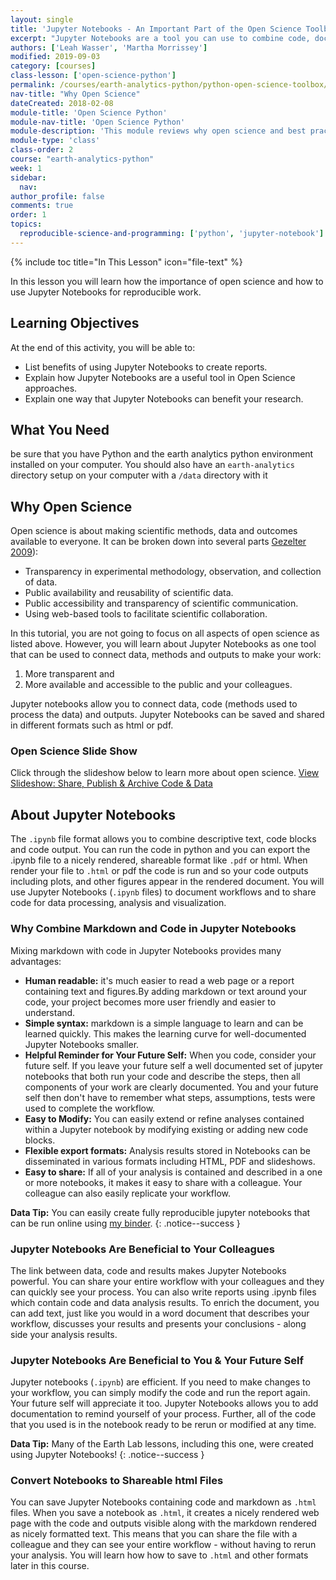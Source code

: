 ```yaml
---
layout: single
title: 'Jupyter Notebooks - An Important Part of the Open Science Toolbox'
excerpt: "Jupyter Notebooks are a tool you can use to combine code, documentation and outputs in the same file. Learn how how to use Jupyter Notebooks for reproducible open science work."
authors: ['Leah Wasser', 'Martha Morrissey']
modified: 2019-09-03
category: [courses]
class-lesson: ['open-science-python']
permalink: /courses/earth-analytics-python/python-open-science-toolbox/jupyter-notebooks-for-open-science/
nav-title: "Why Open Science"
dateCreated: 2018-02-08
module-title: 'Open Science Python'
module-nav-title: 'Open Science Python'
module-description: 'This module reviews why open science and best practices in python.'
module-type: 'class'
class-order: 2
course: "earth-analytics-python"
week: 1
sidebar:
  nav:
author_profile: false
comments: true
order: 1
topics:
  reproducible-science-and-programming: ['python', 'jupyter-notebook']
---
```



{% include toc title="In This Lesson" icon="file-text" %}

In this lesson you will learn how the importance of open science and how to use Jupyter Notebooks for reproducible work.
<div class='notice--success' markdown="1">

## <i class="fa fa-graduation-cap" aria-hidden="true"></i> Learning Objectives

At the end of this activity, you will be able to:

 * List benefits of using Jupyter Notebooks to create reports. 
 * Explain how Jupyter Notebooks are a useful tool in Open Science approaches. 
 * Explain one way that Jupyter Notebooks can benefit your research. 
 
## <i class="fa fa-check-square-o fa-2" aria-hidden="true"></i> What You Need
 be sure that you have Python and  the earth analytics python environment installed on your computer.  You should also have an `earth-analytics` directory setup on your computer with a `/data` directory with it
 
</div>
 

## Why Open Science 
Open science is about making scientific methods, data and outcomes
available to everyone. It can be broken down into several parts <a href= "http://www.openscience.org/blog/?p=269" target = "_blank">Gezelter 2009</a>):

* Transparency in experimental methodology, observation, and collection of data.
* Public availability and reusability of scientific data.
* Public accessibility and transparency of scientific communication.
* Using web-based tools to facilitate scientific collaboration.

In this tutorial, you are not going to focus on all aspects of open science as listed above. However, you will learn about Jupyter Notebooks as one tool that can be used to connect data, methods and outputs to make your work:

1. More transparent and
2. More available and accessible to the public and your colleagues.

Jupyter notebooks allow you to connect data, code (methods used to process the data) and outputs. Jupyter Notebooks can be saved and shared in different formats such as html or pdf.


### Open Science Slide Show 

Click through the slideshow below to learn more about open science.
<a class="btn btn--success" href="{{ site.baseurl}}/slide-shows/share-publish-archive/" target= "_blank">
View Slideshow: Share, Publish & Archive Code & Data </a>


## About Jupyter Notebooks

The `.ipynb` file format allows you to combine descriptive text, code blocks and code output. You can run the code in python and you can export the .ipynb file to a nicely rendered, shareable format like `.pdf` or html. When render your file to `.html` or pdf the code is run and so your code outputs including plots, and other figures appear in the rendered document. You will use Jupyter Notebooks (`.ipynb` files) to document workflows and to share code for data processing, analysis and visualization.


### Why Combine Markdown and Code in Jupyter Notebooks

Mixing markdown with code in Jupyter Notebooks provides many advantages:

* **Human readable:** it's much easier to read a web page or a report containing text and figures.By adding markdown or text around your code, your project becomes more user friendly and easier to understand.
* **Simple syntax:** markdown is a simple language to learn and can be learned quickly. This makes the learning curve for well-documented Jupyter Notebooks smaller. 
* **Helpful Reminder for Your Future Self:** When you code, consider your future self. If you leave your future self a well documented set of jupyter notebooks that both run your code and describe the steps, then all components of your work are clearly documented. You and your future self then don't have to remember what steps, assumptions, tests were used to complete the workflow.
* **Easy to Modify:** You can easily extend or refine analyses contained within a Jupyter notebook by modifying existing or adding new code blocks.
* **Flexible export formats:** Analysis results stored in Notebooks can be disseminated in various formats including HTML, PDF and slideshows.
* **Easy to share:** If all of your analysis is contained and described in a one or more notebooks, it makes it easy to share with a colleague. Your colleague can also easily replicate your workflow.

<i class="fa fa-star"></i> **Data Tip:**
You can easily create fully reproducible jupyter notebooks that can be run online using <a href="https://mybinder.org/" target = "_blank">my binder</a>. 
{: .notice--success }

### Jupyter Notebooks Are Beneficial to Your Colleagues

The link between data, code and results makes Jupyter Notebooks powerful. You can share your entire workflow with your colleagues and they can quickly see your process. You can also write reports using .ipynb files which contain code and data analysis results. To enrich the document, you can add text, just like you would in a word document that describes your workflow, discusses your results and presents your conclusions - along side your analysis results.

### Jupyter Notebooks Are Beneficial to You & Your Future Self

Jupyter notebooks (`.ipynb`) are efficient. If you need to make changes to your workflow, you can simply modify the code and run the report again. Your future self will appreciate it too. Jupyter Notebooks allows you to add documentation to remind yourself of your process. Further, all of the code that you used is in the notebook ready to be rerun or modified at any time.

<i class="fa fa-star"></i> **Data Tip:**
Many of the Earth Lab lessons, including this one, were created using Jupyter Notebooks!
{: .notice--success }


### Convert Notebooks to Shareable html Files
You can save Jupyter Notebooks containing code and markdown as `.html` files. When you save a notebook as `.html`, it creates a nicely rendered web page with the code and outputs visible along with the markdown rendered as nicely formatted text. This means that you can share the file with a colleague and they can see your entire workflow - without having to rerun your analysis. You will learn how how to save to `.html` and other formats later in this course.
